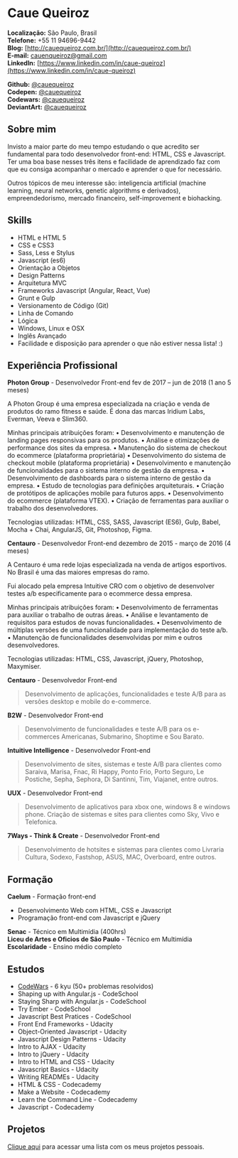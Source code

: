 # Caue Queiroz

**Localização:** São Paulo, Brasil  
**Telefone:** +55 11 94696-9442  
**Blog:** [http://cauequeiroz.com.br/](http://cauequeiroz.com.br/)  
**E-mail:** [cauenqueiroz@gmail.com](mailto:cauenqueiroz@gmail.com)  
**LinkedIn:** [https://www.linkedin.com/in/caue-queiroz](https://www.linkedin.com/in/caue-queiroz)  

**Github:** [@cauequeiroz](https://github.com/cauequeiroz)  
**Codepen:** [@cauequeiroz](http://codepen.io/cauequeiroz/)  
**Codewars:** [@cauequeiroz](https://www.codewars.com/users/cauequeiroz)  
**DeviantArt:** [@cauequeiroz](http://cauequeiroz.deviantart.com/gallery/)  

## Sobre mim

Invisto a maior parte do meu tempo estudando o que acredito ser fundamental para todo desenvolvedor front-end: HTML, CSS e Javascript. Ter uma boa base nesses três itens e facilidade de aprendizado faz com que eu consiga acompanhar o mercado e aprender o que for necessário.

Outros tópicos de meu interesse são: inteligencia artificial (machine learning, neural networks, genetic algorithms e derivados), empreendedorismo, mercado financeiro, self-improvement e biohacking.

## Skills

- HTML e HTML 5
- CSS e CSS3
- Sass, Less e Stylus
- Javascript (es6)
- Orientação a Objetos
- Design Patterns
- Arquitetura MVC
- Frameworks Javascript (Angular, React, Vue)
- Grunt e Gulp
- Versionamento de Código (Git)
- Linha de Comando
- Lógica
- Windows, Linux e OSX
- Inglês Avançado
- Facilidade e disposição para aprender o que não estiver nessa lista! :)

## Experiência Profissional

**Photon Group** - Desenvolvedor Front-end
fev de 2017 – jun de 2018  (1 ano 5 meses)

A Photon Group é uma empresa especializada na criação e venda de produtos do ramo fitness e saúde. É dona das marcas Iridium Labs, Everman, Veeva e Slim360.

Minhas principais atribuições foram:
• Desenvolvimento e manutenção de landing pages responsivas para os produtos.
• Análise e otimizações de performance dos sites da empresa.
• Manutenção do sistema de checkout do ecommerce (plataforma proprietária)
• Desenvolvimento do sistema de checkout mobile (plataforma proprietária)
• Desenvolvimento e manutenção de funcionalidades para o sistema interno de gestão da empresa.
• Desenvolvimento de dashboards para o sistema interno de gestão da empresa.
• Estudo de tecnologias para definições arquiteturais.
• Criação de protótipos de aplicações mobile para futuros apps.
• Desenvolvimento do ecommerce (plataforma VTEX).
• Criação de ferramentas para auxiliar o trabalho dos desenvolvedores.

Tecnologias utilizadas: HTML, CSS, SASS, Javascript (ES6), Gulp, Babel, Mocha + Chai, AngularJS, Git, Photoshop, Figma.

**Centauro** - Desenvolvedor Front-end
dezembro de 2015 - março de 2016 (4 meses)

A Centauro é uma rede lojas especializada na venda de artigos esportivos. No Brasil é uma das maiores empresas do ramo.

Fui alocado pela empresa Intuitive CRO com o objetivo de desenvolver testes a/b especificamente para o ecommerce dessa empresa.

Minhas principais atribuições foram:
• Desenvolvimento de ferramentas para auxiliar o trabalho de outras áreas.
• Análise e levantamento de requisitos para estudos de novas funcionalidades.
• Desenvolvimento de múltiplas versões de uma funcionalidade para implementação do teste a/b.
• Manutenção de funcionalidades desenvolvidas por mim e outros desenvolvedores.

Tecnologias utilizadas: HTML, CSS, Javascript, jQuery, Photoshop, Maxymiser.

**Centauro** - Desenvolvedor Front-end
> Desenvolvimento de aplicações, funcionalidades e teste A/B para as versões desktop e mobile do e-commerce.

**B2W** - Desenvolvedor Front-end
> Desenvolvimento de funcionalidades e teste A/B para os e-commerces Americanas, Submarino, Shoptime e Sou Barato.

**Intuitive Intelligence** - Desenvolvedor Front-end
> Desenvolvimento de sites, sistemas e teste A/B para clientes como Saraiva, Marisa, Fnac, Ri Happy, Ponto Frio, Porto Seguro, Le Postiche, Sepha, Sephora, Di Santinni, Tim, Viajanet, entre outros.

**UUX** - Desenvolvedor Front-end
> Desenvolvimento de aplicativos para xbox one, windows 8 e windows phone. Criação de sistemas e sites para clientes como Sky, Vivo e Telefonica.

**7Ways - Think & Create** - Desenvolvedor Front-end
> Desenvolvimento de hotsites e sistemas para clientes como Livraria Cultura, Sodexo, Fastshop, ASUS, MAC, Overboard, entre outros.

## Formação

**Caelum** - Formação front-end
- Desenvolvimento Web com HTML, CSS e Javascript
- Programação front-end com Javascript e jQuery

**Senac** - Técnico em Multimídia (400hrs)  
**Liceu de Artes e Oficios de São Paulo** - Técnico em Multimídia  
**Escolaridade** - Ensino médio completo

## Estudos

- [CodeWars](https://www.codewars.com/users/cauequeiroz) - 6 kyu (50+ problemas resolvidos)
- Shaping up with Angular.js - CodeSchool
- Staying Sharp with Angular.js - CodeSchool
- Try Ember - CodeSchool
- Javascript Best Pratices - CodeSchool
- Front End Frameworks - Udacity
- Object-Oriented Javascript - Udacity
- Javascript Design Patterns - Udacity
- Intro to AJAX - Udacity
- Intro to jQuery - Udacity
- Intro to HTML and CSS - Udacity
- Javascript Basics - Udacity
- Writing READMEs - Udacity
- HTML & CSS - Codecademy
- Make a Website - Codecademy
- Learn the Command Line - Codecademy
- Javascript - Codecademy

## Projetos

[Clique aqui](http://cauequeiroz.com.br/about/#proj) para acessar uma lista com os meus projetos pessoais.
